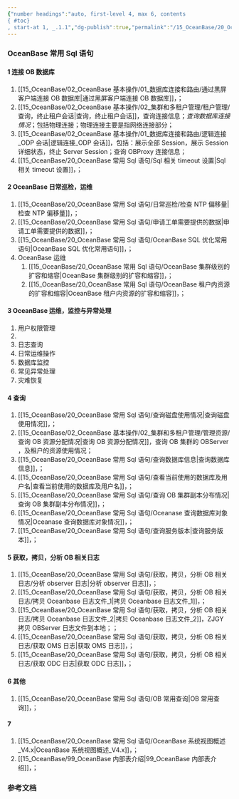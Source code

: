 ```yaml
---
{"number headings":"auto, first-level 4, max 6, contents
{ #toc}
, start-at 1, _.1.1","dg-publish":true,"permalink":"/15_OceanBase/20_OceanBase 常用 Sql 语句/","dgPassFrontmatter":true}
---
```



### OceanBase 常用 Sql 语句
#### 1 连接 OB 数据库
1. [[15_OceanBase/02_OceanBase 基本操作/01_数据库连接和路由/通过黑屏客户端连接 OB 数据库\|通过黑屏客户端连接 OB 数据库]]，；
2. [[15_OceanBase/02_OceanBase 基本操作/02_集群和多租户管理/租户管理/查询，终止租户会话\|查询，终止租户会话]]，查询连接信息；*查询数据库连接情况*；包括物理连接；物理连接主要是指网络连接部分；
3. [[15_OceanBase/02_OceanBase 基本操作/01_数据库连接和路由/逻辑连接_ODP  会话\|逻辑连接_ODP  会话]]，包括：展示全部 Session，展示 Session 详细状态，终止 Server Session；查询 OBProxy 连接信息；
4. [[15_OceanBase/20_OceanBase 常用 Sql 语句/Sql 相关 timeout 设置\|Sql 相关 timeout 设置]]，；

#### 2 OceanBase 日常巡检，运维
1. [[15_OceanBase/20_OceanBase 常用 Sql 语句/日常巡检/检查 NTP 偏移量\|检查 NTP 偏移量]]，；
2. [[15_OceanBase/20_OceanBase 常用 Sql 语句/申请工单需要提供的数据\|申请工单需要提供的数据]]，；
3. [[15_OceanBase/20_OceanBase 常用 Sql 语句/OceanBase SQL 优化常用语句\|OceanBase SQL 优化常用语句]]，；
4. OceanBase 运维
	1. [[15_OceanBase/20_OceanBase 常用 Sql 语句/OceanBase 集群级别的扩容和缩容\|OceanBase 集群级别的扩容和缩容]]，；
	2. [[15_OceanBase/20_OceanBase 常用 Sql 语句/OceanBase 租户内资源的扩容和缩容\|OceanBase 租户内资源的扩容和缩容]]，；


#### 3 OceanBase 运维，监控与异常处理
1. 用户权限管理
2. 
3. 日志查询
4. 日常运维操作
5. 数据库监控
6. 常见异常处理
7. 灾难恢复

#### 4 查询
1. [[15_OceanBase/20_OceanBase 常用 Sql 语句/查询磁盘使用情况\|查询磁盘使用情况]]，；
2. [[15_OceanBase/02_OceanBase 基本操作/02_集群和多租户管理/管理资源/查询 OB 资源分配情况\|查询 OB 资源分配情况]]，查询 OB 集群的 OBServer ，及租户的资源使用情况；
3. [[15_OceanBase/20_OceanBase 常用 Sql 语句/查询数据库信息\|查询数据库信息]]，；
4. [[15_OceanBase/20_OceanBase 常用 Sql 语句/查看当前使用的数据库及用户名\|查看当前使用的数据库及用户名]]，；
5. [[15_OceanBase/20_OceanBase 常用 Sql 语句/查询 OB 集群副本分布情况\|查询 OB 集群副本分布情况]]，；
6. [[15_OceanBase/20_OceanBase 常用 Sql 语句/Oceanase 查询数据库对象情况\|Oceanase 查询数据库对象情况]]，；
7. [[15_OceanBase/20_OceanBase 常用 Sql 语句/查询服务版本\|查询服务版本]]，；


#### 5 获取，拷贝，分析 OB 相关日志
1. [[15_OceanBase/20_OceanBase 常用 Sql 语句/获取，拷贝，分析 OB 相关日志/分析 observer 日志\|分析 observer 日志]]，；
2. [[15_OceanBase/20_OceanBase 常用 Sql 语句/获取，拷贝，分析 OB 相关日志/拷贝 Oceanbase 日志文件_1\|拷贝 Oceanbase 日志文件_1]]，；
3. [[15_OceanBase/20_OceanBase 常用 Sql 语句/获取，拷贝，分析 OB 相关日志/拷贝 Oceanbase 日志文件_2\|拷贝 Oceanbase 日志文件_2]]，ZJGY 拷贝 OBServer 日志文件到本地；；
4. [[15_OceanBase/20_OceanBase 常用 Sql 语句/获取，拷贝，分析 OB 相关日志/获取 OMS 日志\|获取 OMS 日志]]，；
5. [[15_OceanBase/20_OceanBase 常用 Sql 语句/获取，拷贝，分析 OB 相关日志/获取 ODC 日志\|获取 ODC 日志]]，；


#### 6 其他
1. [[15_OceanBase/20_OceanBase 常用 Sql 语句/OB 常用查询\|OB 常用查询]]，；

#### 7 
1. [[15_OceanBase/20_OceanBase 常用 Sql 语句/OceanBase 系统视图概述_V4.x\|OceanBase 系统视图概述_V4.x]]，；
2. [[15_OceanBase/99_OceanBase 内部表介绍\|99_OceanBase 内部表介绍]]，；

### 参考文档



